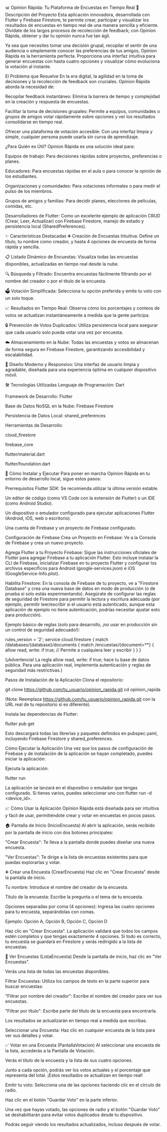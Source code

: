 📊 Opinion Rápida: Tu Plataforma de Encuestas en Tiempo Real 🚀
Descripción del Proyecto
Esta aplicación innovadora, desarrollada con Flutter y Firebase Firestore, te permite crear, participar y visualizar los resultados de encuestas en tiempo real de una manera sencilla y eficiente. Olvídate de los largos procesos de recolección de feedback; con Opinion Rápida, obtener y dar tu opinión nunca fue tan ágil.

Ya sea que necesites tomar una decisión grupal, recopilar el sentir de una audiencia o simplemente conocer las preferencias de tus amigos, Opinion Rápida es la herramienta perfecta. Proporciona una interfaz intuitiva para generar encuestas con hasta cuatro opciones y visualizar cómo evoluciona la votación al instante.

El Problema que Resuelve
En la era digital, la agilidad en la toma de decisiones y la recolección de feedback son cruciales. Opinion Rápida aborda la necesidad de:

Recopilar feedback instantáneo: Elimina la barrera de tiempo y complejidad en la creación y respuesta de encuestas.

Facilitar la toma de decisiones grupales: Permite a equipos, comunidades o grupos de amigos votar rápidamente sobre opciones y ver los resultados consolidarse en tiempo real.

Ofrecer una plataforma de votación accesible: Con una interfaz limpia y simple, cualquier persona puede usarla sin curva de aprendizaje.

¿Para Quién es Útil?
Opinion Rápida es una solución ideal para:

Equipos de trabajo: Para decisiones rápidas sobre proyectos, preferencias o planes.

Educadores: Para encuestas rápidas en el aula o para conocer la opinión de los estudiantes.

Organizaciones y comunidades: Para votaciones informales o para medir el pulso de los miembros.

Grupos de amigos y familias: Para decidir planes, elecciones de películas, comidas, etc.

Desarrolladores de Flutter: Como un excelente ejemplo de aplicación CRUD (Crear, Leer, Actualizar) con Firebase Firestore, manejo de estado y persistencia local (SharedPreferences).

✨ Características Destacadas
➕ Creación de Encuestas Intuitiva: Define un título, tu nombre como creador, y hasta 4 opciones de encuesta de forma rápida y sencilla.

📋 Listado Dinámico de Encuestas: Visualiza todas las encuestas disponibles, actualizadas en tiempo real desde la nube.

🔍 Búsqueda y Filtrado: Encuentra encuestas fácilmente filtrando por el nombre del creador o por el título de la encuesta.

🗳️ Votación Simplificada: Selecciona tu opción preferida y emite tu voto con un solo toque.

📈 Resultados en Tiempo Real: Observa cómo los porcentajes y conteos de votos se actualizan instantáneamente a medida que la gente participa.

🔒 Prevención de Votos Duplicados: Utiliza persistencia local para asegurar que cada usuario solo pueda votar una vez por encuesta.

☁️ Almacenamiento en la Nube: Todas las encuestas y votos se almacenan de forma segura en Firebase Firestore, garantizando accesibilidad y escalabilidad.

🎨 Diseño Moderno y Responsivo: Una interfaz de usuario limpia y agradable, diseñada para una experiencia óptima en cualquier dispositivo móvil.

🛠️ Tecnologías Utilizadas
Lenguaje de Programación: Dart

Framework de Desarrollo: Flutter

Base de Datos NoSQL en la Nube: Firebase Firestore

Persistencia de Datos Local: shared_preferences

Herramientas de Desarrollo:

cloud_firestore

firebase_core

flutter/material.dart

flutter/foundation.dart

🚀 Cómo Instalar y Ejecutar
Para poner en marcha Opinion Rápida en tu entorno de desarrollo local, sigue estos pasos:

Prerrequisitos
Flutter SDK: Se recomienda utilizar la última versión estable.

Un editor de código (como VS Code con la extensión de Flutter) o un IDE (como Android Studio).

Un dispositivo o emulador configurado para ejecutar aplicaciones Flutter (Android, iOS, web o escritorio).

Una cuenta de Firebase y un proyecto de Firebase configurado.

Configuración de Firebase
Crea un Proyecto en Firebase: Ve a la Consola de Firebase y crea un nuevo proyecto.

Agrega Flutter a tu Proyecto Firebase: Sigue las instrucciones oficiales de Flutter para agregar Firebase a tu aplicación Flutter. Esto incluye instalar la CLI de Firebase, inicializar Firebase en tu proyecto Flutter y configurar los archivos específicos para Android (google-services.json) e iOS (GoogleService-Info.plist).

Habilita Firestore: En la consola de Firebase de tu proyecto, ve a "Firestore Database" y crea una nueva base de datos en modo de producción (o de prueba si solo estás experimentando). Asegúrate de configurar las reglas de seguridad de Firestore para permitir la lectura y escritura adecuada (por ejemplo, permitir leer/escribir si el usuario está autenticado, aunque esta aplicación de ejemplo no tiene autenticación, podrías necesitar ajustar esto para producción).

Ejemplo básico de reglas (solo para desarrollo, ¡no usar en producción sin un control de seguridad adecuado!):

rules_version = '2';
service cloud.firestore {
  match /databases/{database}/documents {
    match /encuestas/{document=**} {
      allow read, write: if true; // Permite a cualquiera leer y escribir
    }
  }
}

(¡Advertencia! La regla allow read, write: if true; hace tu base de datos pública. Para una aplicación real, implementa autenticación y reglas de seguridad más restrictivas.)

Pasos de Instalación de la Aplicación
Clona el repositorio:

git clone https://github.com/tu_usuario/opinion_rapida.git
cd opinion_rapida

(Nota: Reemplaza https://github.com/tu_usuario/opinion_rapida.git con la URL real de tu repositorio si es diferente).

Instala las dependencias de Flutter:

flutter pub get

Esto descargará todas las librerías y paquetes definidos en pubspec.yaml, incluyendo Firebase Firestore y shared_preferences.

Cómo Ejecutar la Aplicación
Una vez que los pasos de configuración de Firebase y de instalación de la aplicación se hayan completado, puedes iniciar la aplicación:

Ejecuta la aplicación:

flutter run

La aplicación se lanzará en el dispositivo o emulador que tengas configurado. Si tienes varios, puedes seleccionar uno con flutter run -d <device_id>.

📈 Cómo Usar la Aplicación
Opinion Rápida está diseñada para ser intuitiva y fácil de usar, permitiéndote crear y votar en encuestas en pocos pasos.

🏠 Pantalla de Inicio (InicioEncuesta)
Al abrir la aplicación, serás recibido por la pantalla de inicio con dos botones principales:

"Crear Encuesta": Te lleva a la pantalla donde puedes diseñar una nueva encuesta.

"Ver Encuestas": Te dirige a la lista de encuestas existentes para que puedas explorarlas y votar.

➕ Crear una Encuesta (CrearEncuesta)
Haz clic en "Crear Encuesta" desde la pantalla de inicio.

Tu nombre: Introduce el nombre del creador de la encuesta.

Título de la encuesta: Escribe la pregunta o el tema de tu encuesta.

Opciones separadas por coma (4 opciones): Ingresa las cuatro opciones para tu encuesta, separándolas con comas.

Ejemplo: Opción A, Opción B, Opción C, Opción D

Haz clic en "Crear Encuesta". La aplicación validará que todos los campos estén completos y que tengas exactamente 4 opciones. Si todo es correcto, tu encuesta se guardará en Firestore y serás redirigido a la lista de encuestas.

📄 Ver Encuestas (ListaEncuesta)
Desde la pantalla de inicio, haz clic en "Ver Encuestas".

Verás una lista de todas las encuestas disponibles.

Filtrar Encuestas: Utiliza los campos de texto en la parte superior para buscar encuestas:

"Filtrar por nombre del creador": Escribe el nombre del creador para ver sus encuestas.

"Filtrar por título": Escribe parte del título de la encuesta para encontrarla.

Los resultados se actualizarán en tiempo real a medida que escribas.

Seleccionar una Encuesta: Haz clic en cualquier encuesta de la lista para ver sus detalles y votar.

✅ Votar en una Encuesta (PantallaVotacion)
Al seleccionar una encuesta de la lista, accederás a la Pantalla de Votación.

Verás el título de la encuesta y la lista de sus cuatro opciones.

Junto a cada opción, podrás ver los votos actuales y el porcentaje que representa del total. ¡Estos resultados se actualizan en tiempo real!

Emitir tu voto: Selecciona una de las opciones haciendo clic en el círculo de radio.

Haz clic en el botón "Guardar Voto" en la parte inferior.

Una vez que hayas votado, las opciones de radio y el botón "Guardar Voto" se deshabilitarán para evitar votos duplicados desde tu dispositivo.

Podrás seguir viendo los resultados actualizados, incluso después de votar.
